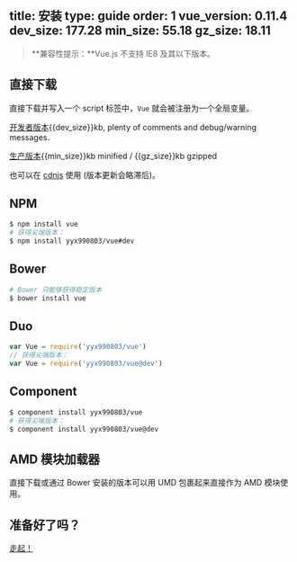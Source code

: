 title: 安装
type: guide
order: 1
vue_version: 0.11.4
dev_size: 177.28
min_size: 55.18
gz_size: 18.11
---

> **兼容性提示：**Vue.js 不支持 IE8 及其以下版本。

## 直接下载

直接下载并写入一个 script 标签中，`Vue` 就会被注册为一个全局变量。

<div id="downloads">
<a class="button" href="https://raw.github.com/yyx990803/vue/{{vue_version}}/dist/vue.js" download>开发者版本</a><span class="light info">{{dev_size}}kb, plenty of comments and debug/warning messages.</span>

<a class="button" href="https://raw.github.com/yyx990803/vue/{{vue_version}}/dist/vue.min.js" download>生产版本</a><span class="light info">{{min_size}}kb minified / {{gz_size}}kb gzipped</span>
</div>

也可以在 [cdnjs](http://cdnjs.cloudflare.com/ajax/libs/vue/{{vue_version}}/vue.min.js) 使用 (版本更新会略滞后)。

## NPM

``` bash
$ npm install vue
# 获得尖端版本：
$ npm install yyx990803/vue#dev
```

## Bower

``` bash
# Bower 只能够获得稳定版本
$ bower install vue
```

## Duo

```js
var Vue = require('yyx990803/vue')
// 获得尖端版本：
var Vue = require('yyx990803/vue@dev')
```

## Component

``` bash
$ component install yyx990803/vue
# 获得尖端版本：
$ component install yyx990803/vue@dev
```

## AMD 模块加载器

直接下载或通过 Bower 安装的版本可以用 UMD 包裹起来直接作为 AMD 模块使用。

## 准备好了吗？

[走起！](../guide/)